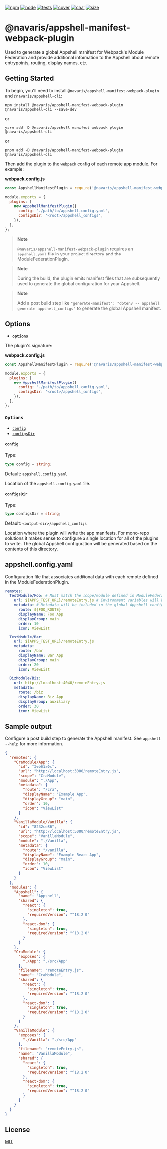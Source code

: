 [![npm][npm]][npm-url]
[![node][node]][node-url]
[![tests][tests]][tests-url]
[![cover][cover]][cover-url]
[![chat][chat]][chat-url]
[![size][size]][size-url]

# @navaris/appshell-manifest-webpack-plugin

Used to generate a global Appshell manifest for Webpack's Module Federation and provide additional information to the Appshell about remote entrypoints, routing, display names, etc.

## Getting Started

To begin, you'll need to install `@navaris/appshell-manifest-webpack-plugin` and `@navaris/appshell-cli`:

```console
npm install @navaris/appshell-manifest-webpack-plugin @navaris/appshell-cli --save-dev
```

or

```console
yarn add -D @navaris/appshell-manifest-webpack-plugin @navaris/appshell-cli
```

or

```console
pnpm add -D @navaris/appshell-manifest-webpack-plugin @navaris/appshell-cli
```

Then add the plugin to the `webpack` config of each remote app module. For example:

**webpack.config.js**

```js
const AppshellManifestPlugin = require('@navaris/appshell-manifest-webpack-plugin');

module.exports = {
  plugins: [
    new AppshellManifestPlugin({
      config: './path/to/appshell.config.yaml',
      configsDir: '<root>/appshell_configs',
    }),
  ],
};
```

> **Note**
>
> `@navaris/appshell-manifest-webpack-plugin` requires an `appshell.yaml` file in your project directory and the ModuleFederationPlugin.

> **Note**
>
> During the build, the plugin emits manifest files that are subsequently used to generate the global configuration for your Appshell.

> **Note**
>
> Add a post build step like `"generate-manifest": "dotenv -- appshell generate appshell_configs"` to generate the global Appshell manifest.

## Options

- **[`options`](#options-1)**

The plugin's signature:

**webpack.config.js**

```js
const AppshellManifestPlugin = require('@navaris/appshell-manifest-webpack-plugin');

module.exports = {
  plugins: [
    new AppshellManifestPlugin({
      config: './path/to/appshell.config.yaml',
      configsDir: '<root>/appshell_configs',
    }),
  ],
};
```

### `Options`

- [`config`](#config)
- [`configsDir`](#configsDir)

#### `config`

Type:

```ts
type config = string;
```

Default: `appshell.config.yaml`

Location of the `appshell.config.yaml` file.

#### `configsDir`

Type:

```ts
type configsDir = string;
```

Default: `<output-dir>/appshell_configs`

Location where the plugin will write the app manifests. For mono-repo solutions it makes sense to configure a single location for all of the plugins to write. The global Appshell configuration will be generated based on the contents of this directory.

## appshell.config.yaml

Configuration file that associates additional data with each remote defined in the ModuleFederationPlugin.

```yaml
remotes:
  TestModule/Foo: # Must match the scope/module defined in ModuleFederationPlugin
    url: ${APPS_TEST_URL}/remoteEntry.js # Environment variables will be expanded when the global Appshell configuration is generated, typically on start or deployment.
    metadata: # Metadata will be included in the global Appshell configuration
      route: ${FOO_ROUTE}
      displayName: Foo App
      displayGroup: main
      order: 10
      icon: ViewList

  TestModule/Bar:
    url: ${APPS_TEST_URL}/remoteEntry.js
    metadata:
      route: /bar
      displayName: Bar App
      displayGroup: main
      order: 20
      icon: ViewList

  BizModule/Biz:
    url: http://localhost:4040/remoteEntry.js
    metadata:
      route: /biz
      displayName: Biz App
      displayGroup: auxiliary
      order: 30
      icon: ViewList
```

## Sample output

Configure a post build step to generate the Appshell manifest. See `appshell --help` for more information.

```json
{
  "remotes": {
    "CraModule/App": {
      "id": "3eb81a0c",
      "url": "http://localhost:3000/remoteEntry.js",
      "scope": "CraModule",
      "module": "./App",
      "metadata": {
        "route": "/cra",
        "displayName": "Example App",
        "displayGroup": "main",
        "order": 10,
        "icon": "ViewList"
      }
    },
    "VanillaModule/Vanilla": {
      "id": "8232ce86",
      "url": "http://localhost:5000/remoteEntry.js",
      "scope": "VanillaModule",
      "module": "./Vanilla",
      "metadata": {
        "route": "/vanilla",
        "displayName": "Example React App",
        "displayGroup": "main",
        "order": 10,
        "icon": "ViewList"
      }
    }
  },
  "modules": {
    "Appshell": {
      "name": "Appshell",
      "shared": {
        "react": {
          "singleton": true,
          "requiredVersion": "^18.2.0"
        },
        "react-dom": {
          "singleton": true,
          "requiredVersion": "^18.2.0"
        }
      }
    },
    "CraModule": {
      "exposes": {
        "./App": "./src/App"
      },
      "filename": "remoteEntry.js",
      "name": "CraModule",
      "shared": {
        "react": {
          "singleton": true,
          "requiredVersion": "^18.2.0"
        },
        "react-dom": {
          "singleton": true,
          "requiredVersion": "^18.2.0"
        }
      }
    },
    "VanillaModule": {
      "exposes": {
        "./Vanilla": "./src/App"
      },
      "filename": "remoteEntry.js",
      "name": "VanillaModule",
      "shared": {
        "react": {
          "singleton": true,
          "requiredVersion": "^18.2.0"
        },
        "react-dom": {
          "singleton": true,
          "requiredVersion": "^18.2.0"
        }
      }
    }
  }
}
```

## License

[MIT](./LICENSE)

[npm]: https://img.shields.io/npm/v/@navaris/appshell-manifest-webpack-plugin.svg
[npm-url]: https://npmjs.com/package/@navaris/appshell-manifest-webpack-plugin
[node]: https://img.shields.io/node/v/@navaris/appshell-manifest-webpack-plugin.svg
[node-url]: https://nodejs.org
[tests]: https://github.com/navaris/module-federation/packages/appshell-manifest-webpack-plugin/badge.svg
[tests-url]: https://github.com/navaris/module-federation/packages/appshell-manifest-webpack-plugin/actions
[cover]: https://codecov.io/gh/navaris/module-federation/packages/appshell-manifest-webpack-plugin/branch/master/graph/badge.svg
[cover-url]: https://codecov.io/gh/navaris/module-federation/packages/appshell-manifest-webpack-plugin
[chat]: https://img.shields.io/badge/gitter-webpack%2Fwebpack-brightgreen.svg
[chat-url]: https://gitter.im/navaris/module-federation
[size]: https://packagephobia.now.sh/badge?p=appshell-manifest-webpack-plugin
[size-url]: https://packagephobia.now.sh/result?p=appshell-manifest-webpack-plugin
